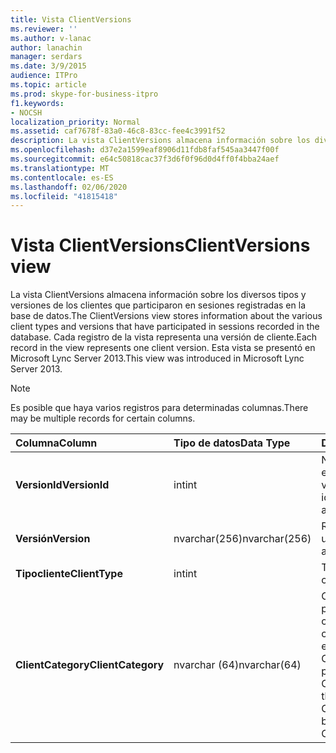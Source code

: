 ```yaml
---
title: Vista ClientVersions
ms.reviewer: ''
ms.author: v-lanac
author: lanachin
manager: serdars
ms.date: 3/9/2015
audience: ITPro
ms.topic: article
ms.prod: skype-for-business-itpro
f1.keywords:
- NOCSH
localization_priority: Normal
ms.assetid: caf7678f-83a0-46c8-83cc-fee4c3991f52
description: La vista ClientVersions almacena información sobre los diversos tipos y versiones de los clientes que participaron en sesiones registradas en la base de datos. Cada registro de la vista representa una versión de cliente. Esta vista se presentó en Microsoft Lync Server 2013.
ms.openlocfilehash: d37e2a1599eaf8906d11fdb8faf545aa3447f00f
ms.sourcegitcommit: e64c50818cac37f3d6f0f96d0d4ff0f4bba24aef
ms.translationtype: MT
ms.contentlocale: es-ES
ms.lasthandoff: 02/06/2020
ms.locfileid: "41815418"
---
```

# <a name="clientversions-view"></a><span data-ttu-id="04ead-105">Vista ClientVersions</span><span class="sxs-lookup"><span data-stu-id="04ead-105">ClientVersions view</span></span>
 
<span data-ttu-id="04ead-106">La vista ClientVersions almacena información sobre los diversos tipos y versiones de los clientes que participaron en sesiones registradas en la base de datos.</span><span class="sxs-lookup"><span data-stu-id="04ead-106">The ClientVersions view stores information about the various client types and versions that have participated in sessions recorded in the database.</span></span> <span data-ttu-id="04ead-107">Cada registro de la vista representa una versión de cliente.</span><span class="sxs-lookup"><span data-stu-id="04ead-107">Each record in the view represents one client version.</span></span> <span data-ttu-id="04ead-108">Esta vista se presentó en Microsoft Lync Server 2013.</span><span class="sxs-lookup"><span data-stu-id="04ead-108">This view was introduced in Microsoft Lync Server 2013.</span></span>
  
> [!NOTE]
> <span data-ttu-id="04ead-109">Es posible que haya varios registros para determinadas columnas.</span><span class="sxs-lookup"><span data-stu-id="04ead-109">There may be multiple records for certain columns.</span></span> 
  
|<span data-ttu-id="04ead-110">**Columna**</span><span class="sxs-lookup"><span data-stu-id="04ead-110">**Column**</span></span>|<span data-ttu-id="04ead-111">**Tipo de datos**</span><span class="sxs-lookup"><span data-stu-id="04ead-111">**Data Type**</span></span>|<span data-ttu-id="04ead-112">**Detalles**</span><span class="sxs-lookup"><span data-stu-id="04ead-112">**Details**</span></span>|
|:-----|:-----|:-----|
|<span data-ttu-id="04ead-113">**VersionId**</span><span class="sxs-lookup"><span data-stu-id="04ead-113">**VersionId**</span></span> <br/> |<span data-ttu-id="04ead-114">int</span><span class="sxs-lookup"><span data-stu-id="04ead-114">int</span></span>  <br/> |<span data-ttu-id="04ead-115">Número único que identifica este tipo de cliente y versión.</span><span class="sxs-lookup"><span data-stu-id="04ead-115">Unique number identifying this client type and version.</span></span>  <br/> |
|<span data-ttu-id="04ead-116">**Versión**</span><span class="sxs-lookup"><span data-stu-id="04ead-116">**Version**</span></span> <br/> |<span data-ttu-id="04ead-117">nvarchar(256)</span><span class="sxs-lookup"><span data-stu-id="04ead-117">nvarchar(256)</span></span>  <br/> |<span data-ttu-id="04ead-118">Representa el agente de usuario.</span><span class="sxs-lookup"><span data-stu-id="04ead-118">Represents the user agent.</span></span>  <br/> |
|<span data-ttu-id="04ead-119">**Tipocliente**</span><span class="sxs-lookup"><span data-stu-id="04ead-119">**ClientType**</span></span> <br/> |<span data-ttu-id="04ead-120">int</span><span class="sxs-lookup"><span data-stu-id="04ead-120">int</span></span>  <br/> |<span data-ttu-id="04ead-121">Tipo de cliente.</span><span class="sxs-lookup"><span data-stu-id="04ead-121">Type of client.</span></span>  <br/> |
|<span data-ttu-id="04ead-122">**ClientCategory**</span><span class="sxs-lookup"><span data-stu-id="04ead-122">**ClientCategory**</span></span> <br/> |<span data-ttu-id="04ead-123">nvarchar (64)</span><span class="sxs-lookup"><span data-stu-id="04ead-123">nvarchar(64)</span></span>  <br/> |<span data-ttu-id="04ead-124">Categoría a la que pertenece el cliente.</span><span class="sxs-lookup"><span data-stu-id="04ead-124">Category that the client belongs to.</span></span> <span data-ttu-id="04ead-125">Por ejemplo, el cliente Conferencing_Attendant_1.0 pertenece a la CAA de ClientCategory.</span><span class="sxs-lookup"><span data-stu-id="04ead-125">For example, the client Conferencing_Attendant_1.0 belongs to the ClientCategory CAA.</span></span>  <br/> |
   

